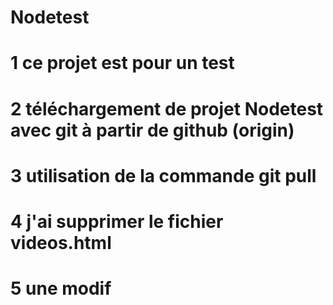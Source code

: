 # Nodetest
# 1 ce projet est pour un test 
# 2 téléchargement de projet Nodetest avec git à partir  de github (origin)
# 3 utilisation de la commande git pull
# 4 j'ai supprimer le fichier videos.html
# 5 une modif
